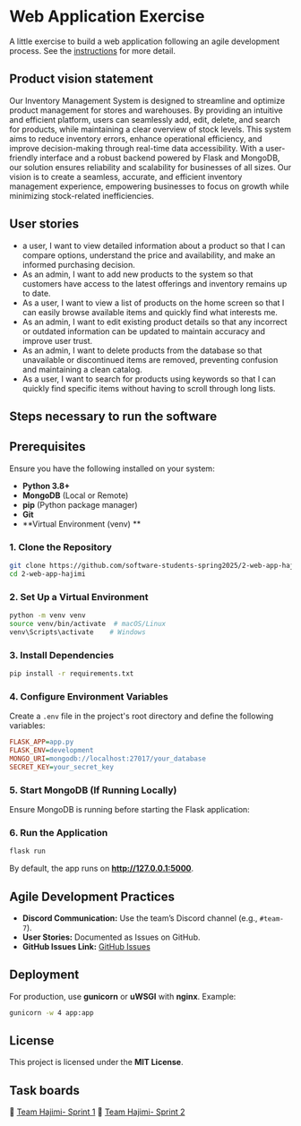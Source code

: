 # Web Application Exercise

A little exercise to build a web application following an agile development process. See the [instructions](instructions.md) for more detail.

## Product vision statement

Our Inventory Management System is designed to streamline and optimize product management for stores and warehouses. By providing an intuitive and efficient platform, users can seamlessly add, edit, delete, and search for products, while maintaining a clear overview of stock levels.
This system aims to reduce inventory errors, enhance operational efficiency, and improve decision-making through real-time data accessibility. With a user-friendly interface and a robust backend powered by Flask and MongoDB, our solution ensures reliability and scalability for businesses of all sizes. Our vision is to create a seamless, accurate, and efficient inventory management experience, empowering businesses to focus on growth while minimizing stock-related inefficiencies.

## User stories

- a user, I want to view detailed information about a product so that I can compare options, understand the price and availability, and make an informed purchasing decision.
- As an admin, I want to add new products to the system so that customers have access to the latest offerings and inventory remains up to date.
- As a user, I want to view a list of products on the home screen so that I can easily browse available items and quickly find what interests me. 
- As an admin, I want to edit existing product details so that any incorrect or outdated information can be updated to maintain accuracy and improve user trust.
- As an admin, I want to delete products from the database so that unavailable or discontinued items are removed, preventing confusion and maintaining a clean catalog.
- As a user, I want to search for products using keywords so that I can quickly find specific items without having to scroll through long lists.


## Steps necessary to run the software

## Prerequisites
Ensure you have the following installed on your system:

- **Python 3.8+**
- **MongoDB** (Local or Remote)
- **pip** (Python package manager)
- **Git**
- **Virtual Environment (venv) **

### 1. Clone the Repository
```sh
git clone https://github.com/software-students-spring2025/2-web-app-hajimi.git
cd 2-web-app-hajimi
```

### 2. Set Up a Virtual Environment 
```sh
python -m venv venv
source venv/bin/activate  # macOS/Linux
venv\Scripts\activate    # Windows
```

### 3. Install Dependencies
```sh
pip install -r requirements.txt
```

### 4. Configure Environment Variables
Create a `.env` file in the project's root directory and define the following variables:

```ini
FLASK_APP=app.py
FLASK_ENV=development
MONGO_URI=mongodb://localhost:27017/your_database
SECRET_KEY=your_secret_key
```

### 5. Start MongoDB (If Running Locally)
Ensure MongoDB is running before starting the Flask application:

### 6. Run the Application
```sh
flask run
```
By default, the app runs on **http://127.0.0.1:5000**.


## Agile Development Practices
- **Discord Communication:** Use the team’s Discord channel (e.g., `#team-7`).
- **User Stories:** Documented as Issues on GitHub.
- **GitHub Issues Link:** [GitHub Issues](https://github.com/YOUR_GITHUB_USERNAME/your-project/issues)

## Deployment
For production, use **gunicorn** or **uWSGI** with **nginx**. Example:
```sh
gunicorn -w 4 app:app
```

## License
This project is licensed under the **MIT License**.



## Task boards
🔆 [Team Hajimi- Sprint 1](https://github.com/orgs/software-students-spring2025/projects/88/views/2)
🔆 [Team Hajimi- Sprint 2](https://github.com/orgs/software-students-spring2025/projects/136)
